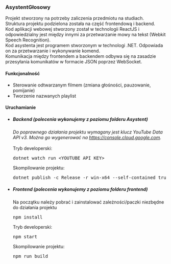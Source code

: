 ### AsystentGłosowy
<div>Projekt stworzony na potrzeby zaliczenia przedmiotu na studiach.</div>

<div>Struktura projektu podzielona została na część frontendową i backend.</div>
 <div>Kod aplikacji webowej stworzony został w technologii ReactJS i odpowiedzialny jest między innymi za przetwarzanie mowy na tekst (Webkit Speech Recognition).</div>
<div>Kod asystenta jest programem stworzonym w technologi .NET. Odpowiada on za przetwarzanie i wykonywanie komend.</div>
<div>Komunikacja między frontendem a backendem odbywa się na zasadzie przesyłania komunikatów w formacie JSON poprzez WebSocket.</div>

#### Funkcjonalność
<ul>
    <li>Sterowanie odtwarzanym filmem (zmiana głośności, pauzowanie, pomijanie)</li>
    <li>Tworzenie nazwanych playlist</li>
</ul>

#### Uruchamianie
<ul>
    <li>
        <h5>Backend (polecenia wykonujemy z poziomu folderu <i>Asystent</i>)</h5>
        <i>Do poprawnego działania projektu wymagany jest klucz YouTube Data API v3. Można go wygenerować na <a href="https://console.cloud.google.com">https://console.cloud.google.com</a>.</i><br/><br/>
        <label>Tryb developerski:</label>
        <pre>dotnet watch run &ltYOUTUBE_API_KEY&gt</pre>
        <label>Skompilowanie projektu:</label>
        <pre>dotnet publish -c Release -r win-x64 --self-contained true</pre>
    </li>
    <li>
        <h5>Frontend (polecenia wykonujemy z poziomu folderu <i>frontend</i>)</h5>
        <label>Na początku należy pobrać i zainstalować zależności/paczki niezbędne do działania projektu</label>
        <pre>npm install</pre>
        <label>Tryb developerski:</label>
        <pre>npm start</pre>
        <label>Skompilowanie projektu:</label>
        <pre>npm run build</pre>
    </li>
</ul>
